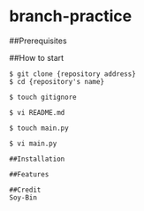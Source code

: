 # branch-practice

##Prerequisites

##How to start
```shell
$ git clone {repository address}
$ cd {repository's name}

$ touch gitignore

$ vi README.md

$ touch main.py

$ vi main.py

##Installation

##Features

##Credit
Soy-Bin
